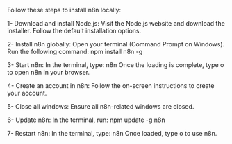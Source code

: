 Follow these steps to install n8n locally:

1- Download and install Node.js:
Visit the Node.js website and download the installer.
Follow the default installation options.

2- Install n8n globally:
Open your terminal (Command Prompt on Windows).
Run the following command:
npm install n8n -g

3- Start n8n:
In the terminal, type:
n8n
Once the loading is complete, type o to open n8n in your browser.

4- Create an account in n8n:
Follow the on-screen instructions to create your account.

5- Close all windows:
Ensure all n8n-related windows are closed.

6- Update n8n:
In the terminal, run:
npm update -g n8n

7- Restart n8n:
In the terminal, type:
n8n
Once loaded, type o to use n8n.
